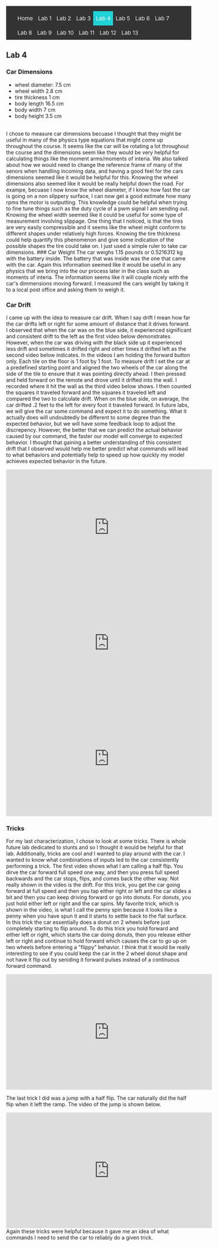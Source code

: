 <!-- # ECE 5960 -->
<style>
.topnav {
  background-color: #333;
  overflow: hidden;
}

/* Style the links inside the navigation bar */
.topnav a {
  float: left;
  color: #f2f2f2;
  text-align: center;
  padding: 10px 7px;
  text-decoration: none;
  font-size: 15px;
}

/* Change the color of links on hover */
.topnav a:hover {
  background-color: #ddd;
  color: black;
}

/* Add a color to the active/current link */
.topnav a.active {
  background-color: #1FD2D5;
  color: white;
}
</style>

<div class="topnav">
  <ul>
  <a href="/">Home</a>
  <a href="/lab1"> Lab 1 </a>
  <a href="/lab2">Lab 2</a>
  <a href="/lab3"> Lab 3</a>
  <a class="active" href="/lab4">Lab 4</a>
  <a href="/lab5">Lab 5</a>
  <a href="/lab6">Lab 6</a>
  <a href="/lab7">Lab 7</a>
  <a href="/lab8">Lab 8</a>
  <a href="/lab9">Lab 9</a>
  <a href="/lab10">Lab 10</a>
  <a href="/lab11">Lab 11</a>
  <a href="/lab12">Lab 12</a>
  <a href="/lab13">Lab 13</a>
  </ul>
</div>

## Lab 4


### Car Dimensions
* wheel diameter: 7.5 cm
* wheel width 2.8 cm
* tire thickness 1 cm
* body length 16.5 cm
* body width 7 cm 
* body height 3.5 cm

<br>
I chose to measure car dimensions becuase I thought that they might be useful in many of the physics type equations that might come up throughout the course. It seems like the car will be rotating a lot throughout the course and the dimensions seem like they would be very helpful for calculating things like the moment arms/moments of interia. We also talked about how we would need to change the reference frame of many of the senors when handling incoming data, and having a good feel for the cars dimensions seemed like it would be helpful for this.
Knowing the wheel dimensions also seemed like it would be really helpful down the road. For exampe, becuase I now know the wheel diameter, if I know how fast the car is going on a non slippery surface, I can now get a good estimate how many rpms the motor is outputting. This knowledge could be helpful when trying to fine tune things such as the duty cycle of a pwm signal I am sending out. Knowing the wheel width seemed like it could be useful for some type of measurement involving slippage. One thing that I noticed, is that the tires are very easily compressible and it seems like the wheel might conform to different shapes under relatively high forces. Knowing the tire thickness could help quantify this phenomenon and give some indication of the possible shapes the tire could take on.
I just used a simple ruler to take car dimensions.
### Car Weight
The car weighs 1.15 pounds or 0.5216312 kg with the battery inside. The battery that was inside was the one that came with the car. Again this information seemed like it would be useful in any physics that we bring into the our process later in the class such as moments of interia. The information seems like it will couple nicely with the car's dimmensions moving forward.
I measured the cars weight by taking it to a local post office and asking them to weigh it.

### Car Drift
I came up with the idea to measure car drift. When I say drift I mean how far the car drifts left or right for some amount of distance that it drives forward. I observed that when the car was on the blue side, it experienced significant and consistent drift to the left as the first video below demonstrates. However, when the car was driving with the black side up it experienced less drift and sometimes it drifted right and other times it drifted left as the second video below indicates. In the videos I am holding the forward button only. Each tile on the floor is 1 foot by 1 foot. To measure drift I set the car at a predefined starting point and aligned the two wheels of the car along the side of the tile to ensure that it was pointing directly ahead. I then pressed and held forward on the remote and drove until it drifted into the wall. I recorded where it hit the wall as the third video below shows. I then counted the squares it traveled forward and the squares it traveled left and compared the two to calculate drift. When on the blue side, on average, the car drifted .2 feet to the left for every foot it traveled forward. In future labs, we will give the car some command and expect it to do something. What it actually does will undoubtedly be different to some degree than the expected behavior, but we will have some feedback loop to adjust the discrepency. However, the better that we can predict the actual behavior caused by our command, the faster our model will converge to expected behavior. I thought that gaining a better understanding of this consistent drift that I observed would help me better predict what commands will lead to what behaviors and potentially help to speed up how quickly my model achieves expected behavior in the future.

<iframe width="560" height="315" src="https://www.youtube.com/embed/QvRM8i6N2uM" title="YouTube video player" frameborder="0" allow="accelerometer; autoplay; clipboard-write; encrypted-media; gyroscope; picture-in-picture" allowfullscreen></iframe>

<iframe width="560" height="315" src="https://www.youtube.com/embed/J3W0LbY_uIs" title="YouTube video player" frameborder="0" allow="accelerometer; autoplay; clipboard-write; encrypted-media; gyroscope; picture-in-picture" allowfullscreen></iframe>

<iframe width="560" height="315" src="https://www.youtube.com/embed/Ce2wIUCW_j8" title="YouTube video player" frameborder="0" allow="accelerometer; autoplay; clipboard-write; encrypted-media; gyroscope; picture-in-picture" allowfullscreen></iframe>




### Tricks
For my last characterization, I chose to look at some tricks. There is whole future lab dedicated to stunts and so I thought it would be helpful for that lab. Additionally, tricks are cool and I wanted to play around with the car. I wanted to know what combinations of inputs led to the car consistently performing a trick. The first video shows what I am calling a half flip. You dirve the car forward full speed one way, and then you press full speed backwards and the car stops, flips, and comes back the other way. Not really shown in the video is the drift. For this trick, you get the car going forward at full speed and then you tap either right or left and the car slides a bit and then you can keep driving forward or go into donuts. For donuts, you just hold either left or right and the car spins. My favorite trick, which is shown in the video, is what I call the penny spin because it looks like a penny when you have spun it and it starts to settle back to the flat surface. In this trick the car essentially does a donut on 2 wheels before just completely starting to flip around. To do this trick you hold forward and either left or right, which starts the car doing donuts, then you release either left or right and continue to hold forward which causes the car to go up on two wheels before entering a "flippy" behavior. I think that it would be really interesting to see if you could keep the car in the 2 wheel donut shape and not have it flip out by seniding it forward pulses instead of a continuous forward command.
<iframe width="560" height="315" src="https://www.youtube.com/embed/q8cyodO3pFQ" title="YouTube video player" frameborder="0" allow="accelerometer; autoplay; clipboard-write; encrypted-media; gyroscope; picture-in-picture" allowfullscreen></iframe>

The last trick I did was a jump with a half flip. The car naturally did the half flip when it left the ramp. The video of the jump is shown below.
<iframe width="560" height="315" src="https://www.youtube.com/embed/EpmchlkbECo" title="YouTube video player" frameborder="0" allow="accelerometer; autoplay; clipboard-write; encrypted-media; gyroscope; picture-in-picture" allowfullscreen></iframe>
Again these tricks were helpful because it gave me an idea of what commands I need to send the car to reliably do a given trick.

